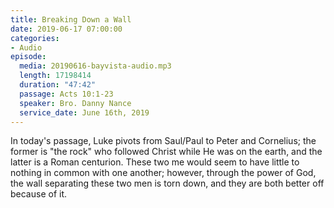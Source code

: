 ```yaml
---
title: Breaking Down a Wall
date: 2019-06-17 07:00:00
categories:
- Audio
episode:
  media: 20190616-bayvista-audio.mp3
  length: 17198414
  duration: "47:42"
  passage: Acts 10:1-23
  speaker: Bro. Danny Nance
  service_date: June 16th, 2019
---
```

In today's passage, Luke pivots from Saul/Paul to Peter and Cornelius; the former is "the rock" who followed Christ while He was on the earth, and the latter is a Roman centurion. These two me would seem to have little to nothing in common with one another; however, through the power of God, the wall separating these two men is torn down, and they are both better off because of it.